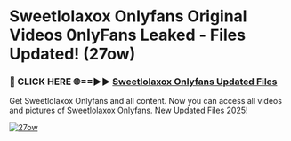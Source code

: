 # Sweetlolaxox Onlyfans Original Videos 0nlyFans Leaked - Files Updated! (27ow)

<h3>🔴 CLICK HERE 🌐==►► <a href="https://tinyurl.com/ehrbuxhb" rel="nofollow">Sweetlolaxox Onlyfans Updated Files</a></h3>

Get Sweetlolaxox Onlyfans and all content. Now you can access all videos and pictures of Sweetlolaxox Onlyfans. New Updated Files 2025!

[![27ow](https://i.imgur.com/lVYEuWS.gif)](https://tinyurl.com/ehrbuxhb)
